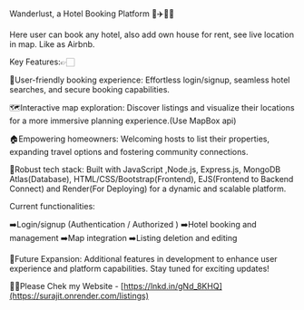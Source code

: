 Wanderlust, a Hotel Booking Platform 🚅✈️📆💼

Here user can book any hotel, also add own house for rent, see live location in map. Like as Airbnb.

Key Features:👉🏻

👥User-friendly booking experience: Effortless login/signup, seamless hotel searches, and secure booking capabilities.

🗺️Interactive map exploration: Discover listings and visualize their locations for a more immersive planning experience.(Use MapBox api)

🏠Empowering homeowners: Welcoming hosts to list their properties, expanding travel options and fostering community connections.

🎯Robust tech stack: Built with JavaScript ,Node.js, Express.js, MongoDB Atlas(Database), HTML/CSS/Bootstrap(Frontend), EJS(Frontend to Backend Connect) and Render(For Deploying) for a dynamic and scalable platform.

Current functionalities:

➡️Login/signup (Authentication / Authorized )
➡️Hotel booking and management
➡️Map integration
➡️Listing deletion and editing

🔮Future Expansion: Additional features in development to enhance user experience and platform capabilities.
Stay tuned for exciting updates!

🙏🏻Please Chek my Website - [https://lnkd.in/gNd_8KHQ](https://surajit.onrender.com/listings)
